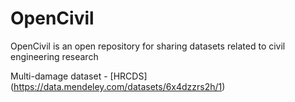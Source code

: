 # OpenCivil
OpenCivil is an open repository for sharing datasets related to civil engineering research

Multi-damage dataset - [HRCDS] (https://data.mendeley.com/datasets/6x4dzzrs2h/1)
